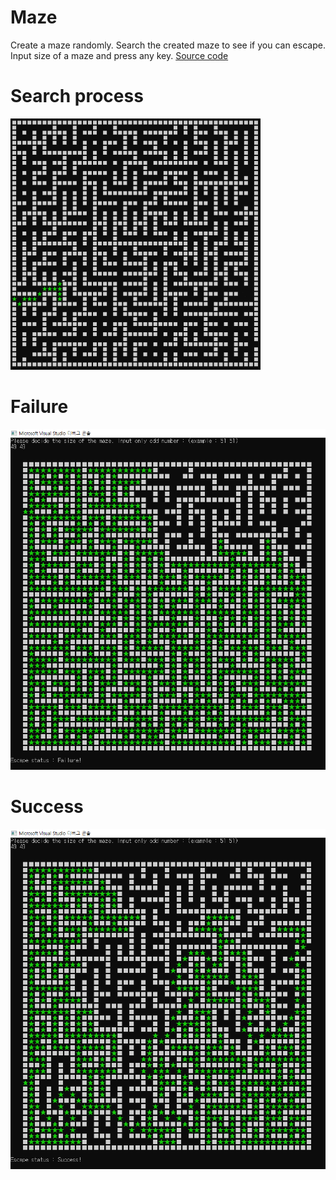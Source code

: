 # Maze
Create a maze randomly. Search the created maze to see if you can escape. </br>
Input size of a maze and press any key. [Source code](https://github.com/JAlthea/Maze-in-2017/blob/master/code.txt) </br>

# Search process
![alt-tag](img/search_process.gif)

# Failure
![alt-tag](img/escape_fail.PNG)

# Success
![alt-tag](img/escape_success.PNG)

